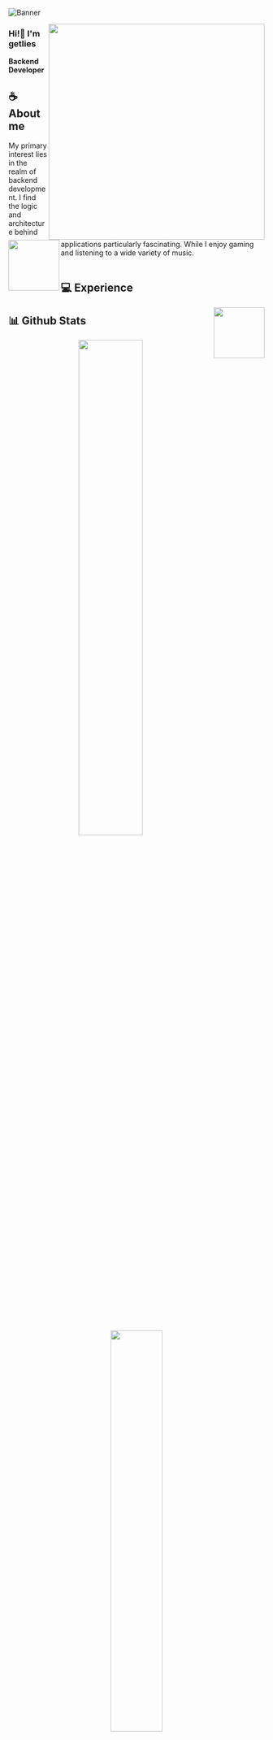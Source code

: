 ![Banner](https://i.ibb.co.com/ym0kj1kk/bg.webp)

<a href="https://discord.com/users/1360329973717794886"><img align="right" width="425" src="https://lanyard.cnrad.dev/api/1360329973717794886?&bg=0d1117&animated=false&hideDiscrim=true&borderRadius=5px&idleMessage=Probably%20doing%20something%20else..."></a>


### Hi!👋 I'm getlies

**Backend Developer** 

## **☕ About me**
<a href="https://github.com/getlies"><img align="left" width="100" src="https://i.ibb.co.com/1xQKZ0x/ava-aboutme.webp"></a>
My primary interest lies in the realm of backend development. I find the logic and architecture behind applications particularly fascinating. While I enjoy gaming and listening to a wide variety of music.
<br><br>

## **💻 Experience**
<a href="https://github.com/getlies"><img align="right" width="100" src="https://i.ibb.co.com/WWBhc1qq/ava-experience.png"></a>


## **📊 Github Stats**
<p align="center"><img width="50%" src="https://github-readme-stats.vercel.app/api?username=getlies&show_icons=true&count_private=true&theme=react&hide_border=true&bg_color=0D1117"/> <img width="45%" src="https://github-readme-stats.vercel.app/api/top-langs/?username=getlies&show_icons=true&count_private=true&theme=react&hide_border=true&bg_color=0D1117&layout=compact"/>
</p>

<!-- ![snake gif](https://github.com/getlies/getlies/blob/output/github-snake-dark.svg) -->

<!-- ## **🎧 Spotify**
<p align="center">
<a href="https://spotify-github-profile.vercel.app/api/view?uid=z8vtap612j1ajql4wsyhl074i&redirect=true"><img src="https://spotify-github-profile.vercel.app/api/view?uid=z8vtap612j1ajql4wsyhl074i&cover_image=true&theme=default&show_offline=true&background_color=0d11170&interchange=false&bar_color_cover=true"></a><a href="https://open.spotify.com/user/z8vtap612j1ajql4wsyhl074i?si=6962aa5c8435476f"><img width="525" src="https://spotify-recently-played-readme.vercel.app/api?user=z8vtap612j1ajql4wsyhl074i"></a>
</p> -->

## **🧋Pages Counter**
<a href="https://discord.com/users/1360329973717794886"><img align="right" width=400 src="https://count.getloli.com/@getlies?name=getlies&theme=booru-lewd&padding=10&offset=0&scale=1&pixelated=1&darkmode=0"></a>
<a href="https://github.com/getlies"><img align="left" width="100" src="https://i.ibb.co.com/spzCXXny/ava-counter.png"></a>

```yaml
Someone peeked in! ;3

Another one checking things out. ;)
```
<!-- <br><br><br><br> -->
## **📫 Contact**
<a href="https://github.com/getlies"><img align="right" width="100" src="https://i.ibb.co.com/V0SX6810/ava-contact.png" /></a>
**Please Contact me on Discord for a quick response:** [getlies](https://discord.com/users/1360329973717794886)

**You can also email me here:** morphoit@outlook.com

[![](https://img.shields.io/github/followers/getlies?label=Followers&style=social)](https://github.com/getlies)
[![](https://img.shields.io/badge/Discord-7289DA?logo=discord&logoColor=white)](https://discord.com/users/1360329973717794886)
[![](https://img.shields.io/badge/Steam-1a6a98?logo=steam&logoColor=white)](https://steamcommunity.com/id/getlies)
[![](https://img.shields.io/badge/Mail-D14836?logo=gmail&logoColor=white)](mailto:getlies@outlook.com)
[![](https://img.shields.io/badge/getlies-ff5c5a?logo=biolink&logoColor=white)](https://morphoit.is-a.dev)
